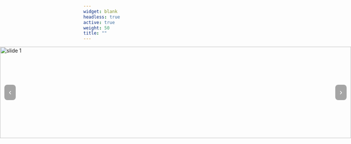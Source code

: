 ```yaml
---
widget: blank
headless: true
active: true
weight: 50
title: ""
---
```


<style>
  /* 화면 양옆으로 꽉 차게 만드는 래퍼(컨테이너 여백 무시) */
  .dda-bleed{
    position: relative;
    left: 50%;
    right: 50%;
    margin-left: -50vw;
    margin-right: -50vw;
    width: 100vw;
    background: transparent; 
    padding: 0;  
    overflow: hidden;
  }

  /* 슬라이더 */
  .dda-slider{position:relative;width:100%;margin:0;border-radius:0;overflow:hidden}
  /* 높이 ↑ : 필요시 수치만 더 키워도 됨 */
  .dda-slider .slides{position:relative;height:clamp(200px, 26vw, 420px);} 
  .dda-slider img{position:absolute;inset:0;width:100%;height:100%;object-fit:cover;opacity:0;transition:opacity .6s ease}
  .dda-slider img.active{opacity:1}
  .dda-slider .ctrl{position:absolute;top:50%;transform:translateY(-50%);background:rgba(0,0,0,.35);border:none;color:#fff;font-size:22px;padding:8px 12px;cursor:pointer;border-radius:8px}
  .dda-slider .prev{left:12px}
  .dda-slider .next{right:12px}
  .dda-slider .dots{position:absolute;left:0;right:0;bottom:10px;display:flex;gap:6px;justify-content:center}
  .dda-slider .dot{width:8px;height:8px;border-radius:50%;background:rgba(255,255,255,.5);cursor:pointer}
  .dda-slider .dot.active{background:#fff}

</style>

<div class="dda-bleed">
  <div class="dda-slider" id="ddaSlider">
    <div class="slides">
      <img src="/uploads/slider1.jpg" alt="slide 1" class="active">
      <img src="/uploads/slider2.jpg" alt="slide 2">
      <img src="/uploads/slider3.jpg" alt="slide 3">
    </div>
    <button class="ctrl prev" aria-label="Previous">‹</button>
    <button class="ctrl next" aria-label="Next">›</button>
    <div class="dots"></div>
  </div>
</div>

<script>
(function(){
  const root = document.getElementById('ddaSlider');
  if(!root) return;
  const imgs = Array.from(root.querySelectorAll('img'));
  const dotsWrap = root.querySelector('.dots');
  let i = 0, timer = null;
  const INTERVAL = 2000;

  imgs.forEach((_, idx)=>{
    const d = document.createElement('span');
    d.className = 'dot' + (idx===0 ? ' active' : '');
    d.addEventListener('click', ()=>go(idx, true));
    dotsWrap.appendChild(d);
  });
  const dots = Array.from(dotsWrap.querySelectorAll('.dot'));

  function show(idx){
    imgs.forEach((im,k)=>im.classList.toggle('active', k===idx));
    dots.forEach((d,k)=>d.classList.toggle('active', k===idx));
  }
  function go(idx, manual=false){
    i = (idx + imgs.length) % imgs.length;
    show(i);
    if (manual) restart();
  }
  function next(){ go(i+1); }
  function prev(){ go(i-1); }

  root.querySelector('.next').addEventListener('click', ()=>go(i+1, true));
  root.querySelector('.prev').addEventListener('click', ()=>go(i-1, true));

  function start(){ stop(); timer = setInterval(next, INTERVAL); }
  function stop(){ if (timer) { clearInterval(timer); timer = null; } }
  function restart(){ start(); }

  root.addEventListener('mouseenter', stop);
  root.addEventListener('mouseleave', start);

  show(0);
  start();
})();
</script>

